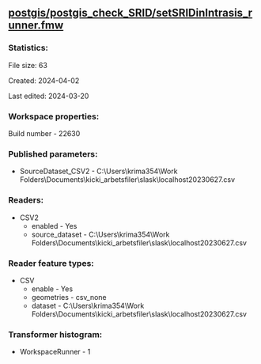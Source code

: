 ﻿## [postgis/postgis_check_SRID/setSRIDinIntrasis_runner.fmw](https://github.com/kicki58/kix_working_dir/blob/master/postgis/postgis_check_SRID/setSRIDinIntrasis_runner.fmw)

### Statistics:
File size: 63

Created: 2024-04-02

Last edited: 2024-03-20


### Workspace properties:
Build number    - 22630

### Published parameters:
*  SourceDataset_CSV2    -   C:\Users\krima354\Work Folders\Documents\kicki_arbetsfiler\slask\localhost20230627.csv

### Readers:
*  CSV2
    * enabled    -  Yes
    * source_dataset    -   C:\Users\krima354\Work Folders\Documents\kicki_arbetsfiler\slask\localhost20230627.csv

### Reader feature types:
*  CSV
    * enable - Yes
    * geometries - csv_none
    * dataset - C:\Users\krima354\Work Folders\Documents\kicki_arbetsfiler\slask\localhost20230627.csv




### Transformer histogram:
*  WorkspaceRunner    -   1

